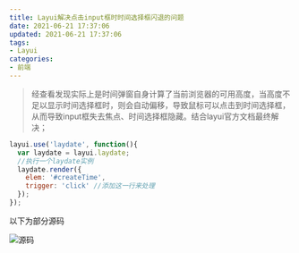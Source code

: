 ```yaml
---
title: Layui解决点击input框时时间选择框闪退的问题
date: 2021-06-21 17:37:06
updated: 2021-06-21 17:37:06
tags:
- Layui
categories:
- 前端
---
```


>经查看发现实际上是时间弹窗自身计算了当前浏览器的可用高度，当高度不足以显示时间选择框时，则会自动偏移，导致鼠标可以点击到时间选择框，从而导致input框失去焦点、时间选择框隐藏。结合layui官方文档最终解决；

<!--more-->

```js
layui.use('laydate', function(){
  var laydate = layui.laydate;
  //执行一个laydate实例
  laydate.render({
    elem: '#createTime',
    trigger: 'click' //添加这一行来处理
  });
});
```

以下为部分源码

![源码](https://img.api.liujinshui.com/5793041-a9dea3c8ce40764b.jpg)

